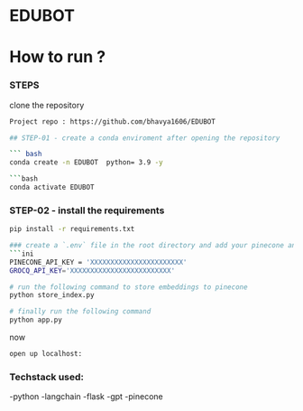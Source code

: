 # EDUBOT

# How to run ?


### STEPS 

clone the repository

```bash 
Project repo : https://github.com/bhavya1606/EDUBOT

## STEP-01 - create a conda enviroment after opening the repository 

``` bash
conda create -n EDUBOT  python= 3.9 -y

```bash 
conda activate EDUBOT
```

### STEP-02 - install the requirements 
```bash 
pip install -r requirements.txt

### create a `.env` file in the root directory and add your pinecone and grocq or openai CREDENTIAL as follows:
```ini
PINECONE_API_KEY = 'XXXXXXXXXXXXXXXXXXXXXXX'
GROCQ_API_KEY='XXXXXXXXXXXXXXXXXXXXXXXXX'
```

```bash
# run the following command to store embeddings to pinecone
python store_index.py
```

```bash
# finally run the following command
python app.py
```

now 
```bash
open up localhost:
```

### Techstack used:
-python
-langchain
-flask
-gpt
-pinecone


